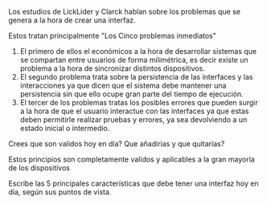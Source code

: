 Los estudios de LickLider y Clarck hablan sobre los problemas que se genera a la hora de crear una interfaz.

Estos tratan principalmente "Los Cinco problemas inmediatos"

1. El primero de ellos el económicos a la hora de desarrollar sistemas que se compartan entre usuarios de forma milimétrica, es decir existe un problema  a la hora de sincronizar distintos dispositivos.
2. El segundo problema trata sobre la persistencia de las interfaces y las interacciones ya que dicen que el sistema debe mantener una persistencia sin que ello ocupe gran parte del tiempo de ejecución.
3. El tercer de los problemas tratas los posibles errores que pueden surgir a la hora de que el usuario interactue con las interfaces ya que estas deben permitirle realizar pruebas y errores, ya sea devolviendo a un estado inicial o intermedio.

Crees que son validos hoy en día? Que añadirías y que quitarías?

Estos principios son completamente validos y aplicables a la gran mayoría de los dispositivos

Escribe las 5 principales características que debe tener una interfaz hoy en día, según sus puntos de vista.
